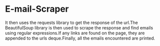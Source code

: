 # E-mail-Scraper
It then uses the requests library to get the response of the url.The BeautifulSoup library is then used to scrape the response and find emails using regular expressions.If any links are found on the page, they are appended to the urls deque.Finally, all the emails encountered are printed.
